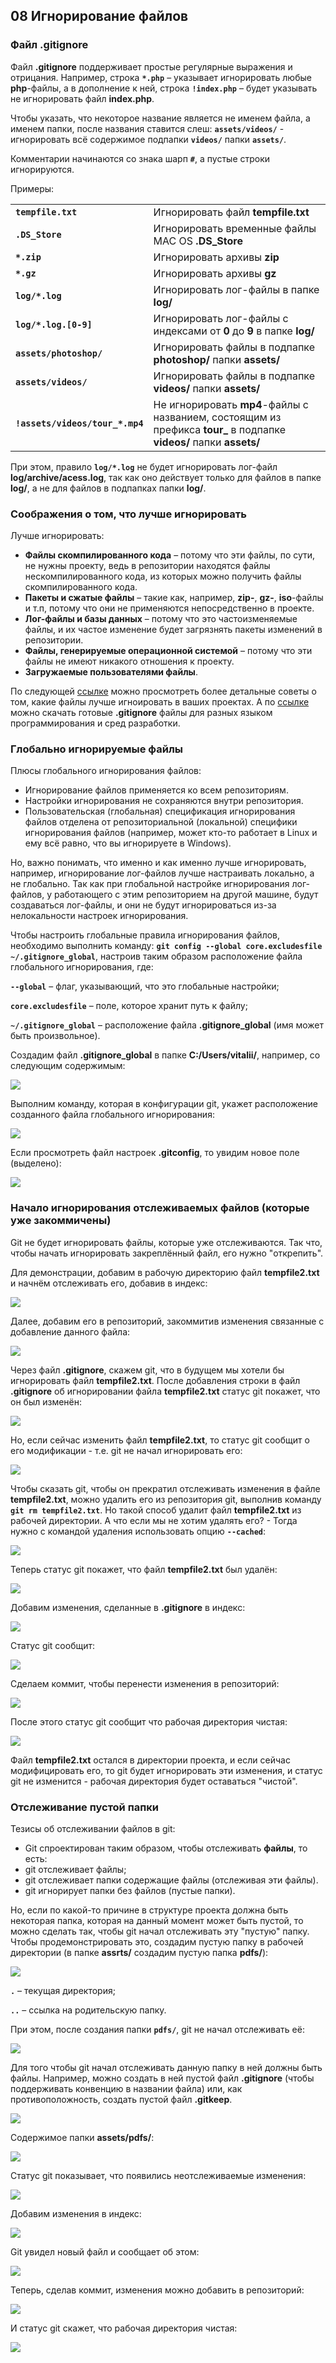 ## 08 Игнорирование файлов

### Файл .gitignore

Файл **.gitignore** поддерживает простые регулярные выражения и отрицания. Например, строка **`*.php`** – указывает игнорировать любые **php**-файлы, а в дополнение к ней, строка **`!index.php`** – будет указывать не игнорировать файл **index.php**.

Чтобы указать, что некоторое название является не именем файла, а именем папки, после названия ставится слеш: **`assets/videos/`** - игнорировать всё содержимое подпапки **`videos/`** папки **`assets/`**.

Комментарии начинаются со знака шарп **`#`**, а пустые строки игнорируются.

Примеры:

|||
|--------|--------|
|**`tempfile.txt`**|Игнорировать файл **tempfile.txt**|
|**`.DS_Store`**|Игнорировать временные файлы MAC OS **.DS_Store**|
|**`*.zip`**|Игнорировать архивы **zip**|
|**`*.gz`**|Игнорировать архивы **gz**|
|**`log/*.log`**|Игнорировать лог-файлы в папке **log/**|
|**`log/*.log.[0-9]`**|Игнорировать лог-файлы с индексами от **0** до **9** в папке **log/**|
|**`assets/photoshop/`**|Игнорировать файлы в подпапке **photoshop/** папки **assets/**|
|**`assets/videos/`**|Игнорировать файлы в подпапке **videos/** папки **assets/**|
|**`!assets/videos/tour_*.mp4`**|Не игнорировать **mp4**-файлы с названием, состоящим из префикса **tour_** в подпапке **videos/** папки **assets/**|

При этом, правило **`log/*.log`** не будет игнорировать лог-файл **log/archive/acess.log**, так как оно действует только для файлов в папке **log/**, а не для файлов в подпапках папки **log/**.

### Соображения о том, что лучше игнорировать

Лучше игнорировать:

- **Файлы скомпилированного кода** – потому что эти файлы, по сути, не нужны проекту, ведь в репозитории находятся файлы нескомпилированного кода, из которых можно получить файлы скомпилированного кода.
- **Пакеты и сжатые файлы** – такие как, например, **zip-**, **gz-**, **iso**-файлы и т.п, потому что они не применяются непосредственно в проекте.
- **Лог-файлы и базы данных** – потому что это частоизменяемые файлы,  и их частое изменение будет загрязнять пакеты изменений в репозитории.
- **Файлы, генерируемые операционной системой** – потому что эти файлы не имеют никакого отношения к проекту.
- **Загружаемые пользователями файлы**.

По следующей [ссылке](https://help.github.com/articles/ignoring-files/) можно просмотреть более детальные советы о том, какие файлы лучше игноировать в ваших проектах. А по [ссылке](https://github.com/github/gitignore) можно скачать готовые **.gitignore** файлы для разных языком программирования и сред разработки.

### Глобально игнорируемые файлы

Плюсы глобального игнорирования файлов:

- Игнорирование файлов применяется ко всем репозиториям.
- Настройки игнорирования не сохраняются внутри репозитория.
- Пользовательская (глобальная) спецификация игнорирования файлов отделена от репозиториальной (локальной) специфики игнорирования файлов (например, может кто-то работает в Linux и ему всё равно, что вы игнорируете в Windows).

Но, важно понимать, что именно и как именно лучше игнорировать, например, игнорирование лог-файлов лучше настраивать локально, а не глобально. Так как при глобальной настройке игнорирования лог-файлов, у работающего с этим репозиторием на другой машине, будут создаваться лог-файлы, и они не будут игнорироваться из-за нелокальности настроек игнорирования.

Чтобы настроить глобальные правила игнорирования файлов, необходимо выполнить команду: **`git config --global core.excludesfile ~/.gitignore_global`**, настроив таким образом расположение файла глобального игнорирования, где:

**`--global`** – флаг, указывающий, что это глобальные настройки;

**`core.excludesfile`** – поле, которое хранит путь к файлу;

**`~/.gitignore_global`** – расположение файла **.gitignore_global** (имя может быть произвольное).

Создадим файл **.gitignore_global** в папке **C:/Users/vitalii/**, например, со следующим содержимым:

![](pics/08-01.png)

Выполним команду, которая в конфигурации git, укажет расположение созданного файла глобального игнорирования:

![](pics/08-02.png)

Если просмотреть файл настроек **.gitconfig**, то увидим новое поле (выделено):

![](pics/08-03.png)

### Начало игнорирования отслеживаемых файлов (которые уже закоммичены)

Git не будет игнорировать файлы, которые уже отслеживаются. Так что, чтобы начать игнорировать закреплённый файл, его нужно "открепить".

Для демонстрации, добавим в рабочую директорию файл **tempfile2.txt** и начнём отслеживать его, добавив в индекс:

![](pics/08-04.png)

Далее, добавим его в репозиторий, закоммитив изменения связанные с добавление данного файла:

![](pics/08-05.png)

Через файл **.gitignore**, скажем git, что в будущем мы хотели бы игнорировать файл **tempfile2.txt**. После добавления строки в файл **.gitignore** об игнорировании файла **tempfile2.txt** статус git покажет, что он был изменён:

![](pics/08-06.png)

Но, если сейчас изменить файл **tempfile2.txt**, то статус git сообщит о его модификации - т.е. git не начал игнорировать его:

![](pics/08-07.png)

Чтобы сказать git, чтобы он прекратил отслеживать изменения в файле **tempfile2.txt**, можно удалить его из репозитория git, выполнив команду **`git rm tempfile2.txt`**. Но такой способ удалит файл **tempfile2.txt** из рабочей директории. А что если мы не хотим удалять его? - Тогда нужно с командой удаления использовать опцию **`--cached`**:

![](pics/08-08.png)

Теперь статус git покажет, что файл **tempfile2.txt** был удалён:

![](pics/08-09.png)

Добавим изменения, сделанные в **.gitignore** в индекс:

![](pics/08-10.png)

Статус git сообщит:

![](pics/08-11.png)

Сделаем коммит, чтобы перенести изменения в репозиторий:

![](pics/08-12.png)

После этого статус git сообщит что рабочая директория чистая:

![](pics/08-13.png)

Файл **tempfile2.txt** остался в директории проекта, и если сейчас модифицировать его, то git будет игнорировать эти изменения, и статус git не изменится - рабочая директория будет оставаться "чистой".

### Отслеживание пустой папки

Тезисы об отслеживании файлов в git:

- Git спроектирован таким образом, чтобы отслеживать **файлы**, то есть:
 - git отслеживает файлы;
 - git отслеживает папки содержащие файлы (отслеживая эти файлы).
 - git игнорирует папки без файлов (пустые папки).

Но, если по какой-то причине в структуре проекта должна быть некоторая папка, которая на данный момент может быть пустой, то можно сделать так, чтобы git начал отслеживать эту "пустую" папку. Чтобы продемонстрировать это, создадим пустую папку в рабочей директории (в папке **assrts/** создадим пустую папка **pdfs/**):

![](pics/08-14.png)

**`.`** – текущая директория;

**`..`** – ссылка на родительскую папку.

При этом, после создания папки **`pdfs/`**, git не начал отслеживать её:

![](pics/08-15.png)

Для того чтобы git начал отслеживать данную папку в ней должны быть файлы. Например, можно создать в ней пустой файл **.gitignore** (чтобы поддерживать конвенцию в названии файла) или, как противоположность, создать пустой файл **.gitkeep**.

![](pics/08-16.png)

Содержимое папки **assets/pdfs/**:

![](pics/08-17.png)

Статус git показывает, что появились неотслеживаемые изменения:

![](pics/08-18.png)

Добавим изменения в индекс:

![](pics/08-19.png)

Git увидел новый файл и сообщает об этом:

![](pics/08-20.png)

Теперь, сделав коммит, изменения можно добавить в репозиторий:

![](pics/08-21.png)

И статус git скажет, что рабочая директория чистая:

![](pics/08-22.png)
